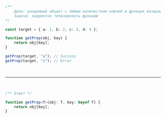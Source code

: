 &nbsp;
&nbsp;
&nbsp;

```ts
/**
    Дано: рандомный объект с любым количеством ключей и функция возвращения значения по ключу
    Задача: корректно типизировать функцию
*/

const target = { a: 1, b: 2, c: 3, d: 4 };

function getProp(obj, key) {
    return obj[key];
}

getProp(target, "a"); // Success
getProp(target, "z"); // Error
```

&nbsp;
&nbsp;
&nbsp;

---

&nbsp;
&nbsp;
&nbsp;

```ts
/** Ответ */

function getProp<T>(obj: T, key: keyof T) {
    return obj[key];
}
```

&nbsp;
&nbsp;
&nbsp;
